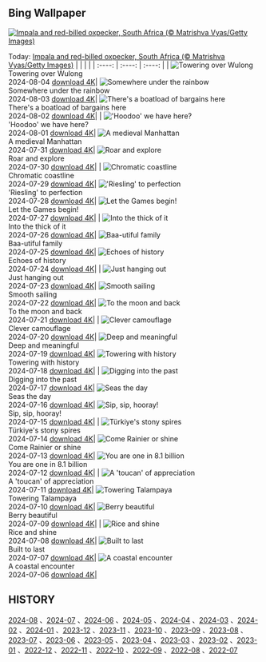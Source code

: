 ## Bing Wallpaper
[![Impala and red-billed oxpecker, South Africa (© Matrishva Vyas/Getty Images)](https://cn.bing.com/th?id=OHR.ImpalaOxpecker_EN-US6835989068_UHD.jpg&w=1000)](https://cn.bing.com/th?id=OHR.ImpalaOxpecker_EN-US6835989068_UHD.jpg&pid=hp&w=3840&h=2160&rs=1&c=4)

Today: [Impala and red-billed oxpecker, South Africa (© Matrishva Vyas/Getty Images)](https://cn.bing.com/th?id=OHR.ImpalaOxpecker_EN-US6835989068_UHD.jpg&pid=hp&w=3840&h=2160&rs=1&c=4)
  |      |      |      |
| :----: | :----: | :----: |
| ![Towering over Wulong](https://cn.bing.com/th?id=OHR.WulongKarst_EN-US6752358338_UHD.jpg&pid=hp&w=384&h=216&rs=1&c=4) <br/> Towering over Wulong <br/> 2024-08-04  [download 4K](https://cn.bing.com/th?id=OHR.WulongKarst_EN-US6752358338_UHD.jpg&pid=hp&w=3840&h=2160&rs=1&c=4)| ![Somewhere under the rainbow](https://cn.bing.com/th?id=OHR.TrunkBay_EN-US6585719799_UHD.jpg&pid=hp&w=384&h=216&rs=1&c=4) <br/> Somewhere under the rainbow <br/> 2024-08-03  [download 4K](https://cn.bing.com/th?id=OHR.TrunkBay_EN-US6585719799_UHD.jpg&pid=hp&w=3840&h=2160&rs=1&c=4)| ![There's a boatload of bargains here](https://cn.bing.com/th?id=OHR.KaptaiLake_EN-US6490685268_UHD.jpg&pid=hp&w=384&h=216&rs=1&c=4) <br/> There's a boatload of bargains here <br/> 2024-08-02  [download 4K](https://cn.bing.com/th?id=OHR.KaptaiLake_EN-US6490685268_UHD.jpg&pid=hp&w=3840&h=2160&rs=1&c=4)|
| !['Hoodoo' we have here?](https://cn.bing.com/th?id=OHR.HoodoosBryce_EN-US6434628044_UHD.jpg&pid=hp&w=384&h=216&rs=1&c=4) <br/> 'Hoodoo' we have here? <br/> 2024-08-01  [download 4K](https://cn.bing.com/th?id=OHR.HoodoosBryce_EN-US6434628044_UHD.jpg&pid=hp&w=3840&h=2160&rs=1&c=4)| ![A medieval Manhattan](https://cn.bing.com/th?id=OHR.GimignanoTuscany_EN-US6339668180_UHD.jpg&pid=hp&w=384&h=216&rs=1&c=4) <br/> A medieval Manhattan <br/> 2024-07-31  [download 4K](https://cn.bing.com/th?id=OHR.GimignanoTuscany_EN-US6339668180_UHD.jpg&pid=hp&w=3840&h=2160&rs=1&c=4)| ![Roar and explore](https://cn.bing.com/th?id=OHR.CorbettTigers_EN-US6183924498_UHD.jpg&pid=hp&w=384&h=216&rs=1&c=4) <br/> Roar and explore <br/> 2024-07-30  [download 4K](https://cn.bing.com/th?id=OHR.CorbettTigers_EN-US6183924498_UHD.jpg&pid=hp&w=3840&h=2160&rs=1&c=4)|
| ![Chromatic coastline](https://cn.bing.com/th?id=OHR.BeachHutsSweden_EN-US6029381108_UHD.jpg&pid=hp&w=384&h=216&rs=1&c=4) <br/> Chromatic coastline <br/> 2024-07-29  [download 4K](https://cn.bing.com/th?id=OHR.BeachHutsSweden_EN-US6029381108_UHD.jpg&pid=hp&w=3840&h=2160&rs=1&c=4)| !['Riesling' to perfection](https://cn.bing.com/th?id=OHR.RhinelandVineyards_EN-US5864380431_UHD.jpg&pid=hp&w=384&h=216&rs=1&c=4) <br/> 'Riesling' to perfection <br/> 2024-07-28  [download 4K](https://cn.bing.com/th?id=OHR.RhinelandVineyards_EN-US5864380431_UHD.jpg&pid=hp&w=3840&h=2160&rs=1&c=4)| ![Let the Games begin!](https://cn.bing.com/th?id=OHR.PontNeuf_EN-US5735328254_UHD.jpg&pid=hp&w=384&h=216&rs=1&c=4) <br/> Let the Games begin! <br/> 2024-07-27  [download 4K](https://cn.bing.com/th?id=OHR.PontNeuf_EN-US5735328254_UHD.jpg&pid=hp&w=3840&h=2160&rs=1&c=4)|
| ![Into the thick of it](https://cn.bing.com/th?id=OHR.SmokyMountainTrail_EN-US9730767535_UHD.jpg&pid=hp&w=384&h=216&rs=1&c=4) <br/> Into the thick of it <br/> 2024-07-26  [download 4K](https://cn.bing.com/th?id=OHR.SmokyMountainTrail_EN-US9730767535_UHD.jpg&pid=hp&w=3840&h=2160&rs=1&c=4)| ![Baa-utiful family](https://cn.bing.com/th?id=OHR.SheepCousins_EN-US9566915151_UHD.jpg&pid=hp&w=384&h=216&rs=1&c=4) <br/> Baa-utiful family <br/> 2024-07-25  [download 4K](https://cn.bing.com/th?id=OHR.SheepCousins_EN-US9566915151_UHD.jpg&pid=hp&w=3840&h=2160&rs=1&c=4)| ![Echoes of history](https://cn.bing.com/th?id=OHR.MethoniCastle_EN-US9447007951_UHD.jpg&pid=hp&w=384&h=216&rs=1&c=4) <br/> Echoes of history <br/> 2024-07-24  [download 4K](https://cn.bing.com/th?id=OHR.MethoniCastle_EN-US9447007951_UHD.jpg&pid=hp&w=3840&h=2160&rs=1&c=4)|
| ![Just hanging out](https://cn.bing.com/th?id=OHR.HammockCamping_EN-US9298465355_UHD.jpg&pid=hp&w=384&h=216&rs=1&c=4) <br/> Just hanging out <br/> 2024-07-23  [download 4K](https://cn.bing.com/th?id=OHR.HammockCamping_EN-US9298465355_UHD.jpg&pid=hp&w=3840&h=2160&rs=1&c=4)| ![Smooth sailing](https://cn.bing.com/th?id=OHR.ZanzibarBoats_EN-US9009404410_UHD.jpg&pid=hp&w=384&h=216&rs=1&c=4) <br/> Smooth sailing <br/> 2024-07-22  [download 4K](https://cn.bing.com/th?id=OHR.ZanzibarBoats_EN-US9009404410_UHD.jpg&pid=hp&w=3840&h=2160&rs=1&c=4)| ![To the moon and back](https://cn.bing.com/th?id=OHR.MineralMoon_EN-US8936600169_UHD.jpg&pid=hp&w=384&h=216&rs=1&c=4) <br/> To the moon and back <br/> 2024-07-21  [download 4K](https://cn.bing.com/th?id=OHR.MineralMoon_EN-US8936600169_UHD.jpg&pid=hp&w=3840&h=2160&rs=1&c=4)|
| ![Clever camouflage](https://cn.bing.com/th?id=OHR.YoungJaguar_EN-US8866928893_UHD.jpg&pid=hp&w=384&h=216&rs=1&c=4) <br/> Clever camouflage <br/> 2024-07-20  [download 4K](https://cn.bing.com/th?id=OHR.YoungJaguar_EN-US8866928893_UHD.jpg&pid=hp&w=3840&h=2160&rs=1&c=4)| ![Deep and meaningful](https://cn.bing.com/th?id=OHR.MayotteCoral_EN-US4102346691_UHD.jpg&pid=hp&w=384&h=216&rs=1&c=4) <br/> Deep and meaningful <br/> 2024-07-19  [download 4K](https://cn.bing.com/th?id=OHR.MayotteCoral_EN-US4102346691_UHD.jpg&pid=hp&w=3840&h=2160&rs=1&c=4)| ![Towering with history](https://cn.bing.com/th?id=OHR.MedievalRothenburg_EN-US8575765997_UHD.jpg&pid=hp&w=384&h=216&rs=1&c=4) <br/> Towering with history <br/> 2024-07-18  [download 4K](https://cn.bing.com/th?id=OHR.MedievalRothenburg_EN-US8575765997_UHD.jpg&pid=hp&w=3840&h=2160&rs=1&c=4)|
| ![Digging into the past](https://cn.bing.com/th?id=OHR.AncientOrkney_EN-US8469766447_UHD.jpg&pid=hp&w=384&h=216&rs=1&c=4) <br/> Digging into the past <br/> 2024-07-17  [download 4K](https://cn.bing.com/th?id=OHR.AncientOrkney_EN-US8469766447_UHD.jpg&pid=hp&w=3840&h=2160&rs=1&c=4)| ![Seas the day](https://cn.bing.com/th?id=OHR.TateishiPark_EN-US8384642632_UHD.jpg&pid=hp&w=384&h=216&rs=1&c=4) <br/> Seas the day <br/> 2024-07-16  [download 4K](https://cn.bing.com/th?id=OHR.TateishiPark_EN-US8384642632_UHD.jpg&pid=hp&w=3840&h=2160&rs=1&c=4)| ![Sip, sip, hooray!](https://cn.bing.com/th?id=OHR.LaGeriaLanzarote_EN-US4849523931_UHD.jpg&pid=hp&w=384&h=216&rs=1&c=4) <br/> Sip, sip, hooray! <br/> 2024-07-15  [download 4K](https://cn.bing.com/th?id=OHR.LaGeriaLanzarote_EN-US4849523931_UHD.jpg&pid=hp&w=3840&h=2160&rs=1&c=4)|
| ![Türkiye's stony spires](https://cn.bing.com/th?id=OHR.CappadociaRocks_EN-US8162611189_UHD.jpg&pid=hp&w=384&h=216&rs=1&c=4) <br/> Türkiye's stony spires <br/> 2024-07-14  [download 4K](https://cn.bing.com/th?id=OHR.CappadociaRocks_EN-US8162611189_UHD.jpg&pid=hp&w=3840&h=2160&rs=1&c=4)| ![Come Rainier or shine](https://cn.bing.com/th?id=OHR.RainierWildflowers_EN-US8010104719_UHD.jpg&pid=hp&w=384&h=216&rs=1&c=4) <br/> Come Rainier or shine <br/> 2024-07-13  [download 4K](https://cn.bing.com/th?id=OHR.RainierWildflowers_EN-US8010104719_UHD.jpg&pid=hp&w=3840&h=2160&rs=1&c=4)| ![You are one in 8.1 billion](https://cn.bing.com/th?id=OHR.GangiSicily_EN-US5325083744_UHD.jpg&pid=hp&w=384&h=216&rs=1&c=4) <br/> You are one in 8.1 billion <br/> 2024-07-12  [download 4K](https://cn.bing.com/th?id=OHR.GangiSicily_EN-US5325083744_UHD.jpg&pid=hp&w=3840&h=2160&rs=1&c=4)|
| ![A 'toucan' of appreciation](https://cn.bing.com/th?id=OHR.CollaredAracari_EN-US4924599176_UHD.jpg&pid=hp&w=384&h=216&rs=1&c=4) <br/> A 'toucan' of appreciation <br/> 2024-07-11  [download 4K](https://cn.bing.com/th?id=OHR.CollaredAracari_EN-US4924599176_UHD.jpg&pid=hp&w=3840&h=2160&rs=1&c=4)| ![Towering Talampaya](https://cn.bing.com/th?id=OHR.TalampayaNP_EN-US4761770918_UHD.jpg&pid=hp&w=384&h=216&rs=1&c=4) <br/> Towering Talampaya <br/> 2024-07-10  [download 4K](https://cn.bing.com/th?id=OHR.TalampayaNP_EN-US4761770918_UHD.jpg&pid=hp&w=3840&h=2160&rs=1&c=4)| ![Berry beautiful](https://cn.bing.com/th?id=OHR.NorwayBlueberries_EN-US4598733420_UHD.jpg&pid=hp&w=384&h=216&rs=1&c=4) <br/> Berry beautiful <br/> 2024-07-09  [download 4K](https://cn.bing.com/th?id=OHR.NorwayBlueberries_EN-US4598733420_UHD.jpg&pid=hp&w=3840&h=2160&rs=1&c=4)|
| ![Rice and shine](https://cn.bing.com/th?id=OHR.YenBaiTerraces_EN-US4542290370_UHD.jpg&pid=hp&w=384&h=216&rs=1&c=4) <br/> Rice and shine <br/> 2024-07-08  [download 4K](https://cn.bing.com/th?id=OHR.YenBaiTerraces_EN-US4542290370_UHD.jpg&pid=hp&w=3840&h=2160&rs=1&c=4)| ![Built to last](https://cn.bing.com/th?id=OHR.ConwyRiver_EN-US4472231451_UHD.jpg&pid=hp&w=384&h=216&rs=1&c=4) <br/> Built to last <br/> 2024-07-07  [download 4K](https://cn.bing.com/th?id=OHR.ConwyRiver_EN-US4472231451_UHD.jpg&pid=hp&w=3840&h=2160&rs=1&c=4)| ![A coastal encounter](https://cn.bing.com/th?id=OHR.NoahBeach_EN-US4383778312_UHD.jpg&pid=hp&w=384&h=216&rs=1&c=4) <br/> A coastal encounter <br/> 2024-07-06  [download 4K](https://cn.bing.com/th?id=OHR.NoahBeach_EN-US4383778312_UHD.jpg&pid=hp&w=3840&h=2160&rs=1&c=4)|

  
  ## HISTORY
  [2024-08](https://github.com/Underglaze-Blue/bingwallpaper/tree/main/archive/2024-08/) 、[2024-07](https://github.com/Underglaze-Blue/bingwallpaper/tree/main/archive/2024-07/) 、[2024-06](https://github.com/Underglaze-Blue/bingwallpaper/tree/main/archive/2024-06/) 、[2024-05](https://github.com/Underglaze-Blue/bingwallpaper/tree/main/archive/2024-05/) 、[2024-04](https://github.com/Underglaze-Blue/bingwallpaper/tree/main/archive/2024-04/) 、[2024-03](https://github.com/Underglaze-Blue/bingwallpaper/tree/main/archive/2024-03/) 、[2024-02](https://github.com/Underglaze-Blue/bingwallpaper/tree/main/archive/2024-02/) 、[2024-01](https://github.com/Underglaze-Blue/bingwallpaper/tree/main/archive/2024-01/) 、[2023-12](https://github.com/Underglaze-Blue/bingwallpaper/tree/main/archive/2023-12/) 、[2023-11](https://github.com/Underglaze-Blue/bingwallpaper/tree/main/archive/2023-11/) 、[2023-10](https://github.com/Underglaze-Blue/bingwallpaper/tree/main/archive/2023-10/) 、[2023-09](https://github.com/Underglaze-Blue/bingwallpaper/tree/main/archive/2023-09/) 、[2023-08](https://github.com/Underglaze-Blue/bingwallpaper/tree/main/archive/2023-08/) 、[2023-07](https://github.com/Underglaze-Blue/bingwallpaper/tree/main/archive/2023-07/) 、[2023-06](https://github.com/Underglaze-Blue/bingwallpaper/tree/main/archive/2023-06/) 、[2023-05](https://github.com/Underglaze-Blue/bingwallpaper/tree/main/archive/2023-05/) 、[2023-04](https://github.com/Underglaze-Blue/bingwallpaper/tree/main/archive/2023-04/) 、[2023-03](https://github.com/Underglaze-Blue/bingwallpaper/tree/main/archive/2023-03/) 、[2023-02](https://github.com/Underglaze-Blue/bingwallpaper/tree/main/archive/2023-02/) 、[2023-01](https://github.com/Underglaze-Blue/bingwallpaper/tree/main/archive/2023-01/) 、[2022-12](https://github.com/Underglaze-Blue/bingwallpaper/tree/main/archive/2022-12/) 、[2022-11](https://github.com/Underglaze-Blue/bingwallpaper/tree/main/archive/2022-11/) 、[2022-10](https://github.com/Underglaze-Blue/bingwallpaper/tree/main/archive/2022-10/) 、[2022-09](https://github.com/Underglaze-Blue/bingwallpaper/tree/main/archive/2022-09/) 、[2022-08](https://github.com/Underglaze-Blue/bingwallpaper/tree/main/archive/2022-08/) 、[2022-07](https://github.com/Underglaze-Blue/bingwallpaper/tree/main/archive/2022-07/) 